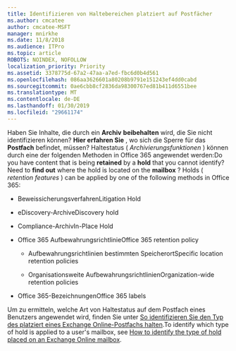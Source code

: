 ```yaml
---
title: Identifizieren von Haltebereichen platziert auf Postfächer
ms.author: cmcatee
author: cmcatee-MSFT
manager: mnirkhe
ms.date: 11/8/2018
ms.audience: ITPro
ms.topic: article
ROBOTS: NOINDEX, NOFOLLOW
localization_priority: Priority
ms.assetid: 3378775d-67a2-47aa-a7ed-fbc6d0b4d561
ms.openlocfilehash: 086aa3626601a80208b9791e151243ef4dd0cabd
ms.sourcegitcommit: 0ae6cbb8cf2836da98300767ed81b411d6551bee
ms.translationtype: MT
ms.contentlocale: de-DE
ms.lasthandoff: 01/30/2019
ms.locfileid: "29661174"
---
```

<span data-ttu-id="b5cb3-p101">Haben Sie Inhalte, die durch ein **Archiv** **beibehalten** wird, die Sie nicht identifizieren können? **Hier erfahren Sie** , wo sich die Sperre für das **Postfach** befindet, müssen? Haltestatus ( *Archivierungsfunktionen* ) können durch eine der folgenden Methoden in Office 365 angewendet werden:</span><span class="sxs-lookup"><span data-stu-id="b5cb3-p101">Do you have content that is being **retained** by a **hold** that you cannot identify? Need to **find out** where the hold is located on the **mailbox** ? Holds (  *retention features*  ) can be applied by one of the following methods in Office 365:</span></span> 
  
- <span data-ttu-id="b5cb3-105">Beweissicherungsverfahren</span><span class="sxs-lookup"><span data-stu-id="b5cb3-105">Litigation Hold</span></span> 
    
- <span data-ttu-id="b5cb3-106">eDiscovery-Archiv</span><span class="sxs-lookup"><span data-stu-id="b5cb3-106">eDiscovery hold</span></span>
    
- <span data-ttu-id="b5cb3-107">Compliance-Archiv</span><span class="sxs-lookup"><span data-stu-id="b5cb3-107">In-Place Hold</span></span>
    
- <span data-ttu-id="b5cb3-108">Office 365 Aufbewahrungsrichtlinie</span><span class="sxs-lookup"><span data-stu-id="b5cb3-108">Office 365 retention policy</span></span> 
    
  - <span data-ttu-id="b5cb3-109">Aufbewahrungsrichtlinien bestimmten Speicherort</span><span class="sxs-lookup"><span data-stu-id="b5cb3-109">Specific location retention policies</span></span>
    
  - <span data-ttu-id="b5cb3-110">Organisationsweite Aufbewahrungsrichtlinien</span><span class="sxs-lookup"><span data-stu-id="b5cb3-110">Organization-wide retention policies</span></span>
    
- <span data-ttu-id="b5cb3-111">Office 365-Bezeichnungen</span><span class="sxs-lookup"><span data-stu-id="b5cb3-111">Office 365 labels</span></span>
    
<span data-ttu-id="b5cb3-112">Um zu ermitteln, welche Art von Haltestatus auf dem Postfach eines Benutzers angewendet wird, finden Sie unter [So identifizieren Sie den Typ des platziert eines Exchange Online-Postfachs halten](https://docs.microsoft.com/office365/securitycompliance/identify-a-hold-on-an-exchange-online-mailbox).</span><span class="sxs-lookup"><span data-stu-id="b5cb3-112">To identify which type of hold is applied to a user's mailbox, see [How to identify the type of hold placed on an Exchange Online mailbox](https://docs.microsoft.com/office365/securitycompliance/identify-a-hold-on-an-exchange-online-mailbox).</span></span>
  

